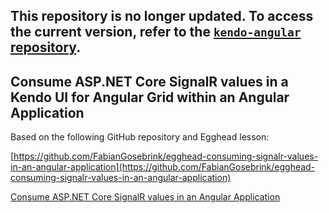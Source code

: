 ##  This repository is no longer updated. To access the current version, refer to the [`kendo-angular` repository](https://github.com/telerik/kendo-angular/tree/master/examples/projects/grid-signalr).

## Consume ASP.NET Core SignalR values in a Kendo UI for Angular Grid within an Angular Application

Based on the following GitHub repository and Egghead lesson:

[https://github.com/FabianGosebrink/egghead-consuming-signalr-values-in-an-angular-application](https://github.com/FabianGosebrink/egghead-consuming-signalr-values-in-an-angular-application)

[Consume ASP.NET Core SignalR values in an Angular Application](https://egghead.io/lessons/angular-consume-asp-net-core-signalr-values-in-an-angular-application)
